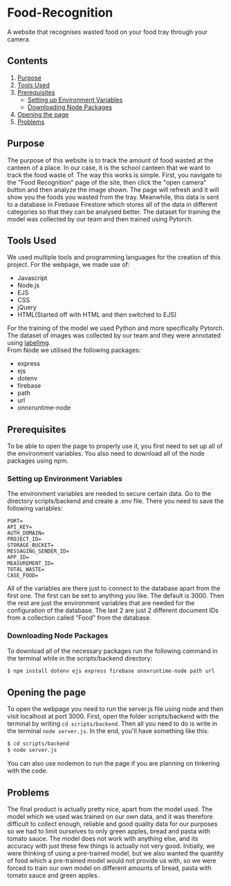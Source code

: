 # Food-Recognition
A website that recognises wasted food on your food tray through your camera.

## Contents
1. [Purpose](#purpose)
2. [Tools Used](#tools-used)
3. [Prerequisites](#prerequisites)
   - [Setting up Environment Variables](#setting-up-environment-variables)
   - [Downloading Node Packages](#downloading-node-packages)
4. [Opening the page](#opening-the-page)
5. [Problems](#problems)

## Purpose
The purpose of this website is to track the amount of food wasted at the canteen of a place. In our case, it is the school canteen that we want to track the food waste of. The way this works is simple. First, you navigate to the "Food Recognition" page of the site, then click the "open camera" button and then analyze the image shown. The page will refresh and it will show you the foods you wasted from the tray. Meanwhile, this data is sent to a database in Firebase Firestore which stores all of the data in different categories so that they can be analysed better. The dataset for training the model was collected by our team and then trained using Pytorch.

## Tools Used
We used multiple tools and programming languages for the creation of this project.
For the webpage, we made use of:
- Javascript
- Node.js
- EJS
- CSS
- jQuery
- HTML(Started off with HTML and then switched to EJS)

For the training of the model we used Python and more specifically Pytorch. The dataset of images was collected by our team and they were annotated using [labelImg](https://github.com/HumanSignal/labelImg#). <br>
From Node we utilised the following packages:
- express
- ejs
- dotenv
- firebase
- path
- url
- onnxruntime-node


## Prerequisites
To be able to open the page to properly use it, you first need to set up all of the environment variables. You also need to download all of the node packages using npm.

### Setting up Environment Variables
The environment variables are needed to secure certain data. Go to the directory scripts/backend and create a .env file. There you need to save the following variables:
```
PORT=
API_KEY=
AUTH_DOMAIN=
PROJECT_ID=
STORAGE_BUCKET=
MESSAGING_SENDER_ID=
APP_ID=
MEASUREMENT_ID=
TOTAL_WASTE=
CASE_FOOD=
```
All of the variables are there just to connect to the database apart from the first one. The first can be set to anything you like. The default is 3000. Then the rest are just the environment variables that are needed for the configuration of the database. The last 2 are just 2 different document IDs from a collection called "Food" from the database.

### Downloading Node Packages
To download all of the necessary packages run the following command in the terminal while in the scripts/backend directory:
```bash
$ npm install dotenv ejs express firebase onnxruntime-node path url
```

## Opening the page
To open the webpage you need to run the server.js file using node and then visit localhost at port 3000. First, open the folder scripts/backend with the terminal by writing `cd scripts/backend`. Then all you need to do is write in the terminal `node server.js`. In the end, you'll have something like this:
```bash
$ cd scripts/backend
$ node server.js
```
You can also use nodemon to run the page if you are planning on tinkering with the code.

## Problems
The final product is actually pretty nice, apart from the model used. The model which we used was trained on our own data, and it was therefore difficult to collect enough, reliable and good quality data for our purposes so we had to limit ourselves to only green apples, bread and pasta with tomato sauce. The model does not work with anything else, and its accuracy with just these few things is actually not very good. Initially, we were thinking of using a pre-trained model, but we also wanted the quantity of food which a pre-trained model would not provide us with, so we were forced to train our own model on different amounts of bread, pasta with tomato sauce and green apples.
